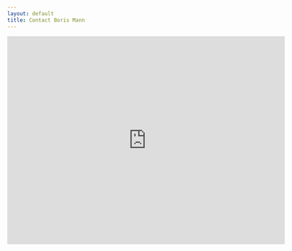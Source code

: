 ```yaml
---
layout: default
title: Contact Boris Mann
---
```


<iframe frameborder="0" height="480" src="https://bmannca.batchbook.com/lists/form/168" width="640"></iframe>
